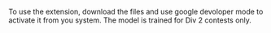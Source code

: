 To use the extension, download the files and use google devoloper mode to activate it from you system. The model is trained for Div 2 contests only. 
